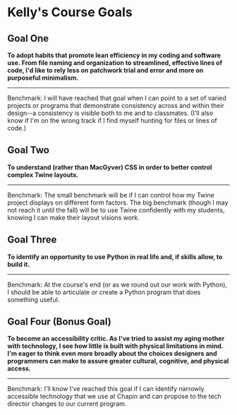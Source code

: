 # Kelly's Course Goals

## Goal One

**To adopt habits that promote lean efficiency in my coding and software use. From file naming and organization to streamlined, effective lines of code, I'd like to rely less on patchwork trial and error and more on purposeful minimalism.**

-----

Benchmark:
I will have reached that goal when I can point to a set of varied projects or programs that demonstrate consistency across and within their design--a consistency is visible both to me and to classmates. (I'll also know if I'm on the wrong track if I find myself hunting for files or lines of code.)



## Goal Two
**To understand (rather than MacGyver) CSS in order to better control complex Twine layouts.** 

-----
Benchmark:
The small benchmark will be if I can control how my Twine project displays on different form factors. The big benchmark (though I may not reach it until the fall) will be to use Twine confidently with my students, knowing I can make their layout visions work.




## Goal Three
**To identify an opportunity to use Python in real life and, if skills allow, to build it.** 

-----

Benchmark:
At the course's end (or as we round out our work with Python), I should be able to articulate or create a Python program that does something useful. 

## Goal Four (Bonus Goal)

**To become an accessibility critic. As I've tried to assist my aging mother with technology, I see how little is built with physical limitations in mind. I'm eager to think even more broadly about the choices designers and programmers can make to assure greater cultural, cognitive, and physical access.**

-----

Benchmark:
I'll know I've reached this goal if I can identify narrowly accessible technology that we use at Chapin and can propose to the tech director changes to our current program.